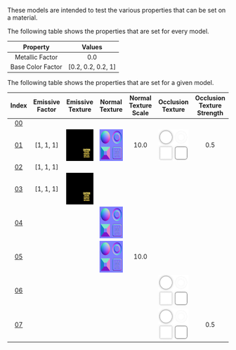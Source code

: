 These models are intended to test the various properties that can be set on a material.  

The following table shows the properties that are set for every model.  


Property | **Values**
:---: | :---:
Metallic Factor | 0.0
Base Color Factor | [0.2,&nbsp;0.2,&nbsp;0.2,&nbsp;1]

 
The following table shows the properties that are set for a given model.  


Index | Emissive Factor | Emissive Texture | Normal Texture | Normal Texture Scale | Occlusion Texture | Occlusion Texture Strength
:---: | :---: | :---: | :---: | :---: | :---: | :---:
[00](./Material_00.gltf) |   |   |   |   |   |  
[01](./Material_01.gltf) | [1,&nbsp;1,&nbsp;1] | <img src="./Textures/Texture_emissive.png" height="72" width="72" align="middle"> | <img src="./Textures/Texture_normal.png" height="72" width="72" align="middle"> | 10.0 | <img src="./Textures/Texture_occlusion.png" height="72" width="72" align="middle"> | 0.5
[02](./Material_02.gltf) | [1,&nbsp;1,&nbsp;1] |   |   |   |   |  
[03](./Material_03.gltf) | [1,&nbsp;1,&nbsp;1] | <img src="./Textures/Texture_emissive.png" height="72" width="72" align="middle"> |   |   |   |  
[04](./Material_04.gltf) |   |   | <img src="./Textures/Texture_normal.png" height="72" width="72" align="middle"> |   |   |  
[05](./Material_05.gltf) |   |   | <img src="./Textures/Texture_normal.png" height="72" width="72" align="middle"> | 10.0 |   |  
[06](./Material_06.gltf) |   |   |   |   | <img src="./Textures/Texture_occlusion.png" height="72" width="72" align="middle"> |  
[07](./Material_07.gltf) |   |   |   |   | <img src="./Textures/Texture_occlusion.png" height="72" width="72" align="middle"> | 0.5
 
